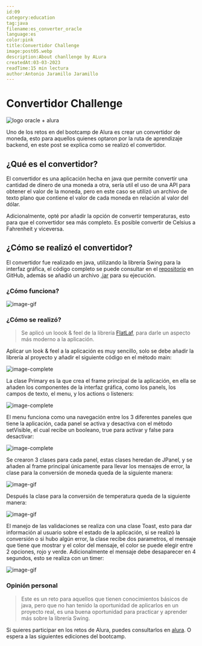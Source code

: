 ```yaml
---
id:09
category:education
tag:java
filename:es_converter_oracle
language:es
color:pink
title:Convertidor Challenge
image:post05.webp
description:About chanllenge by ALura
createdAt:03-03-2023
readTime:15 min lectura
author:Antonio Jaramillo Jaramillo
---
```

# Convertidor Challenge
![logo oracle + alura](https://backendblog.fly.dev/api/v2/images/articles/post05.webp)

Uno de los retos en del bootcamp de Alura es crear un convertidor de moneda, esto para aquellos quienes optaron por la ruta de aprendizaje backend, en este post se explica como se realizó el convertidor.

## ¿Qué es el convertidor?

El convertidor es una aplicación hecha en java que permite convertir una cantidad de dinero de una moneda a otra, sería util el uso de una API para obtener el valor de la moneda, pero en este caso se utilizó un archivo de texto plano que contiene el valor de cada moneda en relación al valor del dólar.

Adicionalmente, opté por añadir la opción de convertir temperaturas, esto para que el convertidor sea más completo. Es posible convertir de Celsius a Fahrenheit y viceversa.

## ¿Cómo se realizó el convertidor?

El convertidor fue realizado en java, utilizando la librería Swing para la interfaz gráfica, el código completo se puede consultar en el [repositorio](https://github.com/Drako9159/Convertidor) en GitHub, además se añadió un archivo [.jar](https://github.com/Drako9159/Convertidor/releases/tag/1.0) para su ejecución.

### ¿Cómo funciona?

![image-gif](https://backendblog.fly.dev/api/v2/images/articles/post05-01.gif)

### ¿Cómo se realizó?

> Se aplicó un loook & feel de la librería [FlatLaf](https://www.formdev.com/flatlaf/), para darle un aspecto más moderno a la aplicación.

Aplicar un look & feel a la aplicación es muy sencillo, solo se debe añadir la librería al proyecto y añadir el siguiente código en el método main:

![image-complete](https://backendblog.fly.dev/api/v2/images/articles/post05-02.webp)

La clase Primary es la que crea el frame principal de la aplicación, en ella se añaden los componentes de la interfaz gráfica, como los panels, los campos de texto, el menu, y los actions o listeners:

![image-complete](https://backendblog.fly.dev/api/v2/images/articles/post05-03.webp)

El menu funciona como una navegación entre los 3 diferentes paneles que tiene la aplicación, cada panel se activa y desactiva con el método setVisible, el cual recibe un booleano, true para activar y false para desactivar:

![image-complete](https://backendblog.fly.dev/api/v2/images/articles/post05-04.webp)

Se crearon 3 clases para cada panel, estas clases heredan de JPanel, y se añaden al frame principal únicamente para llevar los mensajes de error, la clase para la conversión de moneda queda de la siguiente manera:

![image-gif](https://backendblog.fly.dev/api/v2/images/articles/post05-05.gif)

Después la clase para la conversión de temperatura queda de la siguiente manera:

![image-gif](https://backendblog.fly.dev/api/v2/images/articles/post05-06.gif)

El manejo de las validaciones se realiza con una clase Toast, esto para dar información al usuario sobre el estado de la aplicación, si se realizó la conversión o si hubo algún error, la clase recibe dos parametros, el mensaje que tiene que mostrar y el color del mensaje, el color se puede elegir entre 2 opciones, rojo y verde. Adicionalmente el mensaje debe desaparecer en 4 segundos, esto se realiza con un timer:

![image-gif](https://backendblog.fly.dev/api/v2/images/articles/post05-07.gif)

### Opinión personal

> Este es un reto para aquellos que tienen conocimientos básicos de java, pero que no han tenido la 
> oportunidad de aplicarlos en un proyecto real, es una buena oportunidad para practicar y aprender más 
> sobre la librería Swing.

Si quieres participar en los retos de Alura, puedes consultarlos en [alura](https://cursos.alura.com.br).
O espera a las siguientes ediciones del bootcamp.
